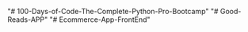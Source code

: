 "# 100-Days-of-Code-The-Complete-Python-Pro-Bootcamp" 
"# Good-Reads-APP" 
"# Ecommerce-App-FrontEnd" 
